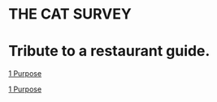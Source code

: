 # THE CAT SURVEY

# Tribute to a restaurant guide.

[1 Purpose](https://thecatsurvey.github.io/01purpose)

[1 Purpose](https://thecatsurvey.com/01purpose)
